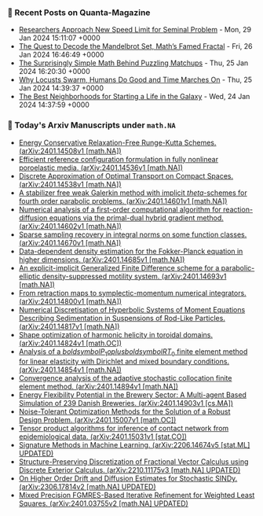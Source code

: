 ### 📝 Recent Posts on Quanta-Magazine
<!-- quanta starts -->
* <a href="https://www.quantamagazine.org/researchers-approach-new-speed-limit-for-seminal-problem-20240129/">Researchers Approach New Speed Limit for Seminal Problem</a> - Mon, 29 Jan 2024 15:11:07 +0000
* <a href="https://www.quantamagazine.org/the-quest-to-decode-the-mandelbrot-set-maths-famed-fractal-20240126/">The Quest to Decode the Mandelbrot Set, Math’s Famed Fractal</a> - Fri, 26 Jan 2024 16:46:49 +0000
* <a href="https://www.quantamagazine.org/the-surprisingly-simple-math-behind-puzzling-matchups-20240125/">The Surprisingly Simple Math Behind Puzzling Matchups</a> - Thu, 25 Jan 2024 16:20:30 +0000
* <a href="https://www.quantamagazine.org/janna-levin-why-im-co-hosting-the-joy-of-why-podcast-20240125/">Why Locusts Swarm, Humans Do Good and Time Marches On</a> - Thu, 25 Jan 2024 14:39:37 +0000
* <a href="https://www.quantamagazine.org/the-best-neighborhoods-for-starting-a-life-in-the-galaxy-20240124/">The Best Neighborhoods for Starting a Life in the Galaxy</a> - Wed, 24 Jan 2024 14:37:59 +0000
<!-- quanta ends -->
### 📝 Today's Arxiv Manuscripts under ``math.NA``
<!-- arxiv-math-na starts -->
* <a href="http://arxiv.org/abs/2401.14508">Energy Conservative Relaxation-Free Runge-Kutta Schemes. (arXiv:2401.14508v1 [math.NA])</a>
* <a href="http://arxiv.org/abs/2401.14536">Efficient reference configuration formulation in fully nonlinear poroelastic media. (arXiv:2401.14536v1 [math.NA])</a>
* <a href="http://arxiv.org/abs/2401.14538">Discrete Approximation of Optimal Transport on Compact Spaces. (arXiv:2401.14538v1 [math.NA])</a>
* <a href="http://arxiv.org/abs/2401.14601">A stabilizer free weak Galerkin method with implicit $theta$-schemes for fourth order parabolic problems. (arXiv:2401.14601v1 [math.NA])</a>
* <a href="http://arxiv.org/abs/2401.14602">Numerical analysis of a first-order computational algorithm for reaction-diffusion equations via the primal-dual hybrid gradient method. (arXiv:2401.14602v1 [math.NA])</a>
* <a href="http://arxiv.org/abs/2401.14670">Sparse sampling recovery in integral norms on some function classes. (arXiv:2401.14670v1 [math.NA])</a>
* <a href="http://arxiv.org/abs/2401.14685">Data-dependent density estimation for the Fokker-Planck equation in higher dimensions. (arXiv:2401.14685v1 [math.NA])</a>
* <a href="http://arxiv.org/abs/2401.14693">An explicit-implicit Generalized Finite Difference scheme for a parabolic-elliptic density-suppressed motility system. (arXiv:2401.14693v1 [math.NA])</a>
* <a href="http://arxiv.org/abs/2401.14800">From retraction maps to symplectic-momentum numerical integrators. (arXiv:2401.14800v1 [math.NA])</a>
* <a href="http://arxiv.org/abs/2401.14817">Numerical Discretisation of Hyperbolic Systems of Moment Equations Describing Sedimentation in Suspensions of Rod-Like Particles. (arXiv:2401.14817v1 [math.NA])</a>
* <a href="http://arxiv.org/abs/2401.14824">Shape optimization of harmonic helicity in toroidal domains. (arXiv:2401.14824v1 [math.OC])</a>
* <a href="http://arxiv.org/abs/2401.14854">Analysis of a $boldsymbol{P}_1oplus boldsymbol{RT}_0$ finite element method for linear elasticity with Dirichlet and mixed boundary conditions. (arXiv:2401.14854v1 [math.NA])</a>
* <a href="http://arxiv.org/abs/2401.14894">Convergence analysis of the adaptive stochastic collocation finite element method. (arXiv:2401.14894v1 [math.NA])</a>
* <a href="http://arxiv.org/abs/2401.14903">Energy Flexibility Potential in the Brewery Sector: A Multi-agent Based Simulation of 239 Danish Breweries. (arXiv:2401.14903v1 [cs.MA])</a>
* <a href="http://arxiv.org/abs/2401.15007">Noise-Tolerant Optimization Methods for the Solution of a Robust Design Problem. (arXiv:2401.15007v1 [math.OC])</a>
* <a href="http://arxiv.org/abs/2401.15031">Tensor product algorithms for inference of contact network from epidemiological data. (arXiv:2401.15031v1 [stat.CO])</a>
* <a href="http://arxiv.org/abs/2206.14674">Signature Methods in Machine Learning. (arXiv:2206.14674v5 [stat.ML] UPDATED)</a>
* <a href="http://arxiv.org/abs/2210.11175">Structure-Preserving Discretization of Fractional Vector Calculus using Discrete Exterior Calculus. (arXiv:2210.11175v3 [math.NA] UPDATED)</a>
* <a href="http://arxiv.org/abs/2306.17814">On Higher Order Drift and Diffusion Estimates for Stochastic SINDy. (arXiv:2306.17814v2 [math.NA] UPDATED)</a>
* <a href="http://arxiv.org/abs/2401.03755">Mixed Precision FGMRES-Based Iterative Refinement for Weighted Least Squares. (arXiv:2401.03755v2 [math.NA] UPDATED)</a>
<!-- arxiv-math-na ends -->
